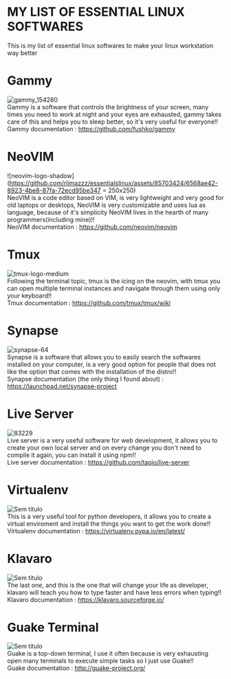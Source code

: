 # MY LIST OF ESSENTIAL LINUX SOFTWARES
This is my list of essential linux softwares to make your linux workstation way better

# Gammy
![gammy_154280](https://github.com/rlimazzz/essentialslinux/assets/85703424/216ba5dd-40eb-4e1c-be26-7546096c4d8f)
<br>Gammy is a software that controls the brightness of your screen, many times you need to work at night and your eyes are exhausted, gammy takes care of this and helps you to sleep better, so it's very useful for everyone!!<br>Gammy documentation : https://github.com/fushko/gammy

# NeoVIM
![neovim-logo-shadow](https://github.com/rlimazzz/essentialslinux/assets/85703424/6568ae42-8923-4be8-87fa-72ecd95be347 = 250x250)
<br>NeoVIM is a code editor based on VIM, is very lightweight and very good for old laptops or desktops, NeoVIM is very customizable and uses lua as language, because of it's simplicity NeoVIM lives in the hearth of many programmers(including mine)!!
<br>NeoVIM documentation : https://github.com/neovim/neovim

# Tmux
![tmux-logo-medium](https://github.com/rlimazzz/essentialslinux/assets/85703424/3bc5956c-b3f7-41c9-b035-e5270ff83aad)
<br>Following the terminal topic, tmux is the icing on the neovim, with tmux you can open multiple terminal instances and navigate through them using only your keyboard!!
<br>Tmux documentation :  https://github.com/tmux/tmux/wiki

# Synapse
![synapse-64](https://github.com/rlimazzz/essentialslinux/assets/85703424/7ab13032-3294-49a9-b55b-251a1b1fc4ce)
<br>Synapse is a software that allows you to easily search the softwares installed on your computer, is a very good option for people that does not like the option that comes with the installation of the distro!!
<br> Synapse documentation (the only thing I found about) : https://launchpad.net/synapse-project 

# Live Server
![83229](https://github.com/rlimazzz/essentialslinux/assets/85703424/46b7f5ce-860c-497b-872f-b99eb545361f)
<br> Live server is a very useful software for web development, it allows you to create your own local server and on every change you don't need to compile it again, you can install it using npm!!
<br> Live server documentation : https://github.com/tapio/live-server

# Virtualenv
![Sem título](https://github.com/rlimazzz/essentialslinux/assets/85703424/f76c0062-e911-4a7f-90c0-c569d40bd0a5)
<br>This is a very useful tool for python developers, it allows you to create a virtual enviroment and install the things you want to get the work done!!
<br>Virtualenv documentation : https://virtualenv.pypa.io/en/latest/

# Klavaro
![Sem título](https://github.com/rlimazzz/essentialslinux/assets/85703424/e3c9366d-e5da-4891-9e1c-3f8701dcecab)
<br>The last one, and this is the one that will change your life as developer, klavaro will teach you how to type faster and have less errors when typing!!
<br> Klavaro documentation : https://klavaro.sourceforge.io/

# Guake Terminal
![Sem título](https://github.com/rlimazzz/essentialslinux/assets/85703424/643ebe41-cab4-410b-92ae-f6c02e6b31db)
<br>Guake is a top-down terminal, I use it often because is very exhausting open many terminals to execute simple tasks so I just use Guake!!
<br>Guake documentation : http://guake-project.org/
